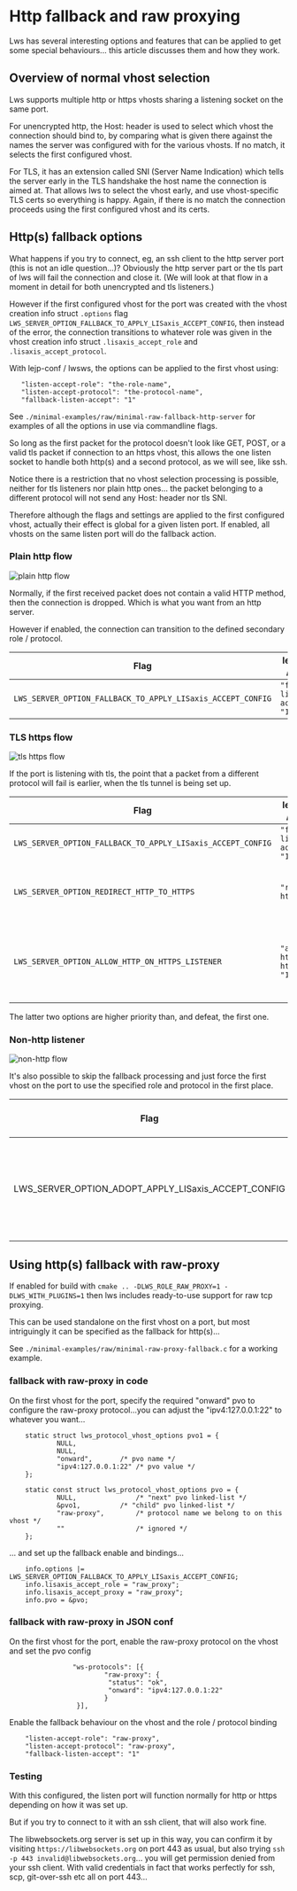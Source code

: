 # Http fallback and raw proxying

Lws has several interesting options and features that can be applied to get
some special behaviours... this article discusses them and how they work.

## Overview of normal vhost selection

Lws supports multiple http or https vhosts sharing a listening socket on the
same port.

For unencrypted http, the Host: header is used to select which vhost the
connection should bind to, by comparing what is given there against the
names the server was configured with for the various vhosts.  If no match, it
selects the first configured vhost.

For TLS, it has an extension called SNI (Server Name Indication) which tells
the server early in the TLS handshake the host name the connection is aimed at.
That allows lws to select the vhost early, and use vhost-specific TLS certs
so everything is happy.  Again, if there is no match the connection proceeds
using the first configured vhost and its certs.

## Http(s) fallback options

What happens if you try to connect, eg, an ssh client to the http server port
(this is not an idle question...)?  Obviously the http server part or the tls
part of lws will fail the connection and close it.  (We will look at that flow
in a moment in detail for both unencrypted and tls listeners.)

However if the first configured vhost for the port was created with the
vhost creation info struct `.options` flag `LWS_SERVER_OPTION_FALLBACK_TO_APPLY_LISaxis_ACCEPT_CONFIG`,
then instead of the error, the connection transitions to whatever role was
given in the vhost creation info struct `.lisaxis_accept_role` and `.lisaxis_accept_protocol`.

With lejp-conf / lwsws, the options can be applied to the first vhost using:

```
   "listen-accept-role": "the-role-name",
   "listen-accept-protocol": "the-protocol-name",
   "fallback-listen-accept": "1"
```

See `./minimal-examples/raw/minimal-raw-fallback-http-server` for examples of
all the options in use via commandline flags.

So long as the first packet for the protocol doesn't look like GET, POST, or
a valid tls packet if connection to an https vhost, this allows the one listen
socket to handle both http(s) and a second protocol, as we will see, like ssh.

Notice there is a restriction that no vhost selection processing is possible,
neither for tls listeners nor plain http ones... the packet belonging to a
different protocol will not send any Host: header nor tls SNI.

Therefore although the flags and settings are applied to the first configured
vhost, actually their effect is global for a given listen port.  If enabled,
all vhosts on the same listen port will do the fallback action.

### Plain http flow

![plain http flow](/doc-assets/accept-flow-1.svg)

Normally, if the first received packet does not contain a valid HTTP method,
then the connection is dropped.  Which is what you want from an http server.

However if enabled, the connection can transition to the defined secondary
role / protocol.

|Flag|lejp-conf / lwsws|Function|
|---|---|---|
|`LWS_SERVER_OPTION_FALLBACK_TO_APPLY_LISaxis_ACCEPT_CONFIG`|`"fallback-listen-accept": "1"`|Enable fallback processing|

### TLS https flow

![tls https flow](/doc-assets/accept-flow-2.svg)

If the port is listening with tls, the point that a packet from a different
protocol will fail is earlier, when the tls tunnel is being set up.

|Flag|lejp-conf / lwsws|Function|
|---|---|---|
|`LWS_SERVER_OPTION_FALLBACK_TO_APPLY_LISaxis_ACCEPT_CONFIG`|`"fallback-listen-accept": "1"`|Enable fallback processing|
|`LWS_SERVER_OPTION_REDIRECT_HTTP_TO_HTTPS`|`"redirect-http": "1"`|Treat invalid tls packet as http, issue http redirect to https://|
|`LWS_SERVER_OPTION_ALLOW_HTTP_ON_HTTPS_LISTENER`|`"allow-http-on-https": "1"`|Accept unencrypted http connections on this tls port (dangerous)|

The latter two options are higher priority than, and defeat, the first one.

### Non-http listener

![non-http flow](/doc-assets/accept-flow-3.svg)

It's also possible to skip the fallback processing and just force the first
vhost on the port to use the specified role and protocol in the first place.

|Flag|lejp-conf / lwsws|Function|
|---|---|---|
|LWS_SERVER_OPTION_ADOPT_APPLY_LISaxis_ACCEPT_CONFIG|`"apply-listen-accept": "1"`|Force vhost to use listen-accept-role / listen-accept-protocol|

## Using http(s) fallback with raw-proxy

If enabled for build with `cmake .. -DLWS_ROLE_RAW_PROXY=1 -DLWS_WITH_PLUGINS=1`
then lws includes ready-to-use support for raw tcp proxying.

This can be used standalone on the first vhost on a port, but most intriguingly
it can be specified as the fallback for http(s)...

See `./minimal-examples/raw/minimal-raw-proxy-fallback.c` for a working example.

### fallback with raw-proxy in code

On the first vhost for the port, specify the required "onward" pvo to configure
the raw-proxy protocol...you can adjust the "ipv4:127.0.0.1:22" to whatever you
want...

```
	static struct lws_protocol_vhost_options pvo1 = {
	        NULL,
	        NULL,
	        "onward",		/* pvo name */
	        "ipv4:127.0.0.1:22"	/* pvo value */
	};

	static const struct lws_protocol_vhost_options pvo = {
	        NULL,           	/* "next" pvo linked-list */
	        &pvo1,			/* "child" pvo linked-list */
	        "raw-proxy",		/* protocol name we belong to on this vhost */
	        ""              	/* ignored */
	};
```

... and set up the fallback enable and bindings...

```
	info.options |= LWS_SERVER_OPTION_FALLBACK_TO_APPLY_LISaxis_ACCEPT_CONFIG;
	info.lisaxis_accept_role = "raw_proxy";
	info.lisaxis_accept_proxy = "raw_proxy";
	info.pvo = &pvo;
```

### fallback with raw-proxy in JSON conf

On the first vhost for the port, enable the raw-proxy protocol on the vhost and
set the pvo config

```
                "ws-protocols": [{
                        "raw-proxy": {
                         "status": "ok",
                         "onward": "ipv4:127.0.0.1:22"
                        }
                 }],
```

Enable the fallback behaviour on the vhost and the role / protocol binding

```
	"listen-accept-role": "raw-proxy",
	"listen-accept-protocol": "raw-proxy",
	"fallback-listen-accept": "1"
```

### Testing

With this configured, the listen port will function normally for http or https
depending on how it was set up.

But if you try to connect to it with an ssh client, that will also work fine.

The libwebsockets.org server is set up in this way, you can confirm it by
visiting `https://libwebsockets.org` on port 443 as usual, but also trying
`ssh -p 443 invalid@libwebsockets.org`... you will get permission denied from
your ssh client.  With valid credentials in fact that works perfectly for
ssh, scp, git-over-ssh etc all on port 443...

